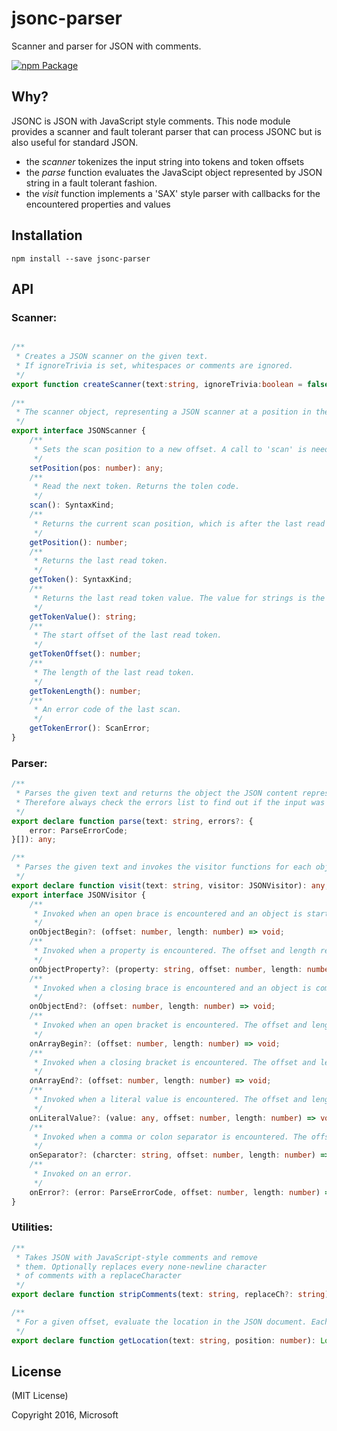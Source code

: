 # jsonc-parser
Scanner and parser for JSON with comments.

[![npm Package](https://img.shields.io/npm/v/jsonfile.svg?style=flat-square)](https://www.npmjs.org/package/jsonfile)

Why?
----
JSONC is JSON with JavaScript style comments. This node module provides a scanner and fault tolerant parser that can process JSONC but is also useful for standard JSON.
 - the *scanner* tokenizes the input string into tokens and token offsets
 - the *parse* function evaluates the JavaScipt object represented by JSON string in a fault tolerant fashion.
 - the *visit* function implements a 'SAX' style parser with callbacks for the encountered properties and values

Installation
------------

    npm install --save jsonc-parser
    
    
API
---

### Scanner:
```typescript

/**
 * Creates a JSON scanner on the given text.
 * If ignoreTrivia is set, whitespaces or comments are ignored.
 */
export function createScanner(text:string, ignoreTrivia:boolean = false):JSONScanner;
    
/**
 * The scanner object, representing a JSON scanner at a position in the input string.
 */
export interface JSONScanner {
    /**
     * Sets the scan position to a new offset. A call to 'scan' is needed to get the first token.
     */
    setPosition(pos: number): any;
    /**
     * Read the next token. Returns the tolen code.
     */
    scan(): SyntaxKind;
    /**
     * Returns the current scan position, which is after the last read token.
     */
    getPosition(): number;
    /**
     * Returns the last read token.
     */
    getToken(): SyntaxKind;
    /**
     * Returns the last read token value. The value for strings is the decoded string content. For numbers its of type number, for boolean it's true or false.
     */
    getTokenValue(): string;
    /**
     * The start offset of the last read token.
     */
    getTokenOffset(): number;
    /**
     * The length of the last read token.
     */
    getTokenLength(): number;
    /**
     * An error code of the last scan.
     */
    getTokenError(): ScanError;
}
```

### Parser:
```typescript
/**
 * Parses the given text and returns the object the JSON content represents. On invalid input, the parser tries to be as fault tolerant as possible and still return a result.
 * Therefore always check the errors list to find out if the input was valid.
 */
export declare function parse(text: string, errors?: {
    error: ParseErrorCode;
}[]): any;

/**
 * Parses the given text and invokes the visitor functions for each object, array and literal reached.
 */
export declare function visit(text: string, visitor: JSONVisitor): any;
export interface JSONVisitor {
    /**
     * Invoked when an open brace is encountered and an object is started. The offset and length represent the location of the open brace.
     */
    onObjectBegin?: (offset: number, length: number) => void;
    /**
     * Invoked when a property is encountered. The offset and length represent the location of the property name.
     */
    onObjectProperty?: (property: string, offset: number, length: number) => void;
    /**
     * Invoked when a closing brace is encountered and an object is completed. The offset and length represent the location of the closing brace.
     */
    onObjectEnd?: (offset: number, length: number) => void;
    /**
     * Invoked when an open bracket is encountered. The offset and length represent the location of the open bracket.
     */
    onArrayBegin?: (offset: number, length: number) => void;
    /**
     * Invoked when a closing bracket is encountered. The offset and length represent the location of the closing bracket.
     */
    onArrayEnd?: (offset: number, length: number) => void;
    /**
     * Invoked when a literal value is encountered. The offset and length represent the location of the literal value.
     */
    onLiteralValue?: (value: any, offset: number, length: number) => void;
    /**
     * Invoked when a comma or colon separator is encountered. The offset and length represent the location of the separator.
     */
    onSeparator?: (charcter: string, offset: number, length: number) => void;
    /**
     * Invoked on an error.
     */
    onError?: (error: ParseErrorCode, offset: number, length: number) => void;
}


```

### Utilities:
```typescript
/**
 * Takes JSON with JavaScript-style comments and remove
 * them. Optionally replaces every none-newline character
 * of comments with a replaceCharacter
 */
export declare function stripComments(text: string, replaceCh?: string): string;

/**
 * For a given offset, evaluate the location in the JSON document. Each segment in a location is either a property names or an array accessors.
 */
export declare function getLocation(text: string, position: number): Location;
```


License
-------

(MIT License)

Copyright 2016, Microsoft